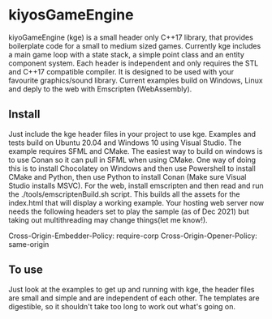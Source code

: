 # kiyosGameEngine
kiyoGameEngine (kge) is a small header only C++17 library, that provides boilerplate code for a small to medium sized games. Currently kge includes a main game loop with a state stack, a simple point class and an entity component system. Each header is independent and only requires the STL and C++17 compatible compiler. It is designed to be used with your favourite graphics/sound library. Current examples build on Windows, Linux and deply to the web with Emscripten (WebAssembly).

## Install
Just include the kge header files in your project to use kge. Examples and tests build on Ubuntu 20.04 and Windows 10 using Visual Studio. The example requires SFML and CMake. The easiest way to build on windows is to use Conan so it can pull in SFML when using CMake. One way of doing this is to install Chocolatey on Windows and then use Powershell to install CMake and Python, then use Python to install Conan (Make sure Visual Studio installs MSVC).
For the web, install emscripten and then read and run the ./tools/emscriptenBuild.sh script. This builds all the assets for the index.html that will display a working example. Your hosting web server now needs the following headers set to play the sample (as of Dec 2021) but taking out multithreading may change things(let me know!).

Cross-Origin-Embedder-Policy: require-corp
Cross-Origin-Opener-Policy: same-origin

## To use 
Just look at the examples to get up and running with kge, the header files are small and simple and are independent of each other. The templates are digestible, so it shouldn't take too long to work out what's going on. 

